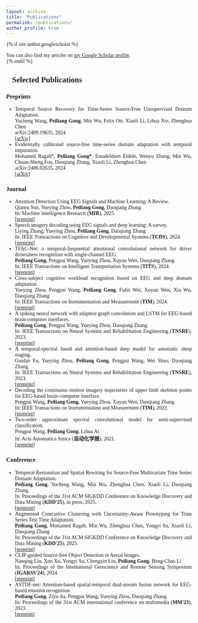 ```yaml
---
layout: archive
title: "Publications"
permalink: /publications/
author_profile: true
---
```


<div style="font-family: 'Times New Roman', serif; text-align: justify;">
  
{% if site.author.googlescholar %}
  <div class="wordwrap">You can also find my articles on <a href="{{site.author.googlescholar}}">my Google Scholar profile</a>.</div>
{% endif %}

<h2>📝Selected Publications</h2>

<h3>Preprints</h3>

<ul style="list-style-type:disc">
<li>Temporal Source Recovery for Time-Series Source-Free Unsupervised Domain Adaptation.<br>Yucheng Wang, <b>Peiliang Gong</b>, Min Wu, Felix Ott, Xiaoli Li, Lihua Xie, Zhenghua Chen<br> arXiv:2409.19635, 2024 <br>[<a href="https://arxiv.org/abs/2409.19635">arXiv</a>]
</li>
  
<li>Evidentially calibrated source-free time-series domain adaptation with temporal imputation.<br>Mohamed Ragab*, <b>Peiliang Gong*</b>, Emadeldeen Eldele, Wenyu Zhang, Min Wu, Chuan-Sheng Foo, Daoqiang Zhang, Xiaoli Li, Zhenghua Chen<br> arXiv:2406.02635, 2024 <br>[<a href="https://arxiv.org/abs/2406.02635">arXiv</a>]
</li>
</ul>


<h3>Journal</h3>

<ul style="list-style-type:disc">
  <li>Attention Detection Using EEG Signals and Machine Learning: A Review.<br>Qianru Sun, Yueying Zhou, <b>Peiliang Gong</b>, Daoqiang Zhang<br>In: Machine Intelligence Research (<strong>MIR</strong>), 2025. <br>[<a href="https://link.springer.com/article/10.1007/s11633-024-1492-6">preprint</a>]
  </li>

  <li>Speech imagery decoding using EEG signals and deep learning: A survey.<br>Liying Zhang, Yueying Zhou, <b>Peiliang Gong</b>, Daoqiang Zhang<br>In: IEEE Transactions on Cognitive and Developmental Systems (<strong>TCDS</strong>), 2024. <br>[<a href="https://ieeexplore.ieee.org/abstract/document/10605127/">preprint</a>]
  </li>

  <li>TFAC-Net: a temporal-frequential attentional convolutional network for driver drowsiness recognition with single-channel EEG.<br><b>Peiliang Gong</b>, Pengpai Wang, Yueying Zhou, Xuyun Wen, Daoqiang Zhang<br>In: IEEE Transactions on Intelligent Transportation Systems (<strong>TITS</strong>), 2024. <br>[<a href="https://ieeexplore.ieee.org/abstract/document/10533850/">preprint</a>]
  </li>
  
  <li>Cross-subject cognitive workload recognition based on EEG and deep domain adaptation.<br>Yueying Zhou, Pengpai Wang, <b>Peiliang Gong</b>, Fulin Wei, Xuyun Wen, Xia Wu, Daoqiang Zhang<br>In: IEEE Transactions on Instrumentation and Measurement (<strong>TIM</strong>), 2024. <br>[<a href="https://ieeexplore.ieee.org/abstract/document/10163950/">preprint</a>]
  </li>

  <li>A spiking neural network with adaptive graph convolution and LSTM for EEG-based brain-computer interfaces.<br><b>Peiliang Gong</b>, Pengpai Wang, Yueying Zhou, Daoqiang Zhang<br>In: IEEE Transactions on Neural Systems and Rehabilitation Engineering (<strong>TNSRE</strong>), 2023. <br>[<a href="https://ieeexplore.ieee.org/abstract/document/10049464">preprint</a>]
  </li>
  
  <li>A temporal-spectral fused and attention-based deep model for automatic sleep staging.<br>Guidan Fu, Yueying Zhou, <b>Peiliang Gong</b>, Pengpai Wang, Wei Shao, Daoqiang Zhang<br>In: IEEE Transactions on Neural Systems and Rehabilitation Engineering (<strong>TNSRE</strong>), 2023. <br>[<a href="https://ieeexplore.ieee.org/abstract/document/10024753">preprint</a>]
  </li>

  <li>Decoding the continuous motion imagery trajectories of upper limb skeleton points for EEG-based brain–computer interface.<br>Pengpai Wang, <b>Peiliang Gong</b>, Yueying Zhou, Xuyun Wen, Daoqiang Zhang<br>In: IEEE Transactions on Instrumentation and Measurement (<strong>TIM</strong>), 2022. <br>[<a href="https://ieeexplore.ieee.org/abstract/document/9964307/">preprint</a>]
  </li>

  <li>Two-order approximate spectral convolutional model for semi-supervised classification.<br>Pengpai Wang, <b>Peiliang Gong</b>, Lihua Ai<br>In: Acta Automatica Sinica (<strong>自动化学报</strong>), 2021. <br>[<a href="http://www.aas.net.cn/cn/article/doi/10.16383/j.aas.c200040">preprint</a>]
  </li>
</ul>


<h3>Conference</h3>

<ul style="list-style-type:disc">
  <li>Temporal Restoration and Spatial Rewiring for Source-Free Multivariate Time Series Domain Adaptation.<br><b>Peiliang Gong</b>, Yucheng Wang, Min Wu, Zhenghua Chen, Xiaoli Li, Daoqiang Zhang<br>In: Proceedings of the 31st ACM SIGKDD Conference on Knowledge Discovery and Data Mining (<strong>KDD'25</strong>), in press, 2025.<br>[<a href="https://arxiv.org/abs/2505.21525">preprint</a>]
  </li>

  <li>Augmented Contrastive Clustering with Uncertainty-Aware Prototyping for Time Series Test Time Adaptation.<br><b>Peiliang Gong</b>, Mohamed Ragab, Min Wu, Zhenghua Chen, Yongyi Su, Xiaoli Li, Daoqiang Zhang<br>In: Proceedings of the 31st ACM SIGKDD Conference on Knowledge Discovery and Data Mining (<strong>KDD'25</strong>), 2025.<br>[<a href="https://dl.acm.org/doi/10.1145/3690624.3709239">preprint</a>]
  </li>

  <li>CLIP-guided Source-free Object Detection in Aerial Images.<br>Nanqing Liu, Xun Xu, Yongyi Su, Chengxin Liu, <b>Peiliang Gong</b>, Heng-Chao Li<br>In: Proceedings of the International Geoscience and Remote Sensing Symposium (<strong>IGARSS'24</strong>), 2024.<br>[<a href="https://ieeexplore.ieee.org/abstract/document/10642376/">preprint</a>]
  </li>

  <li>ASTDF-net: Attention-based spatial-temporal dual-stream fusion network for EEG-based emotion recognition.<br><b>Peiliang Gong</b>, Ziyu Jia, Pengpai Wang, Yueying Zhou, Daoqiang Zhang<br>In: Proceedings of the 31st ACM international conference on multimedia (<strong>MM'23</strong>), 2023.<br>[<a href="https://dl.acm.org/doi/abs/10.1145/3581783.3612208">preprint</a>]
  </li>
</ul>
</div>

